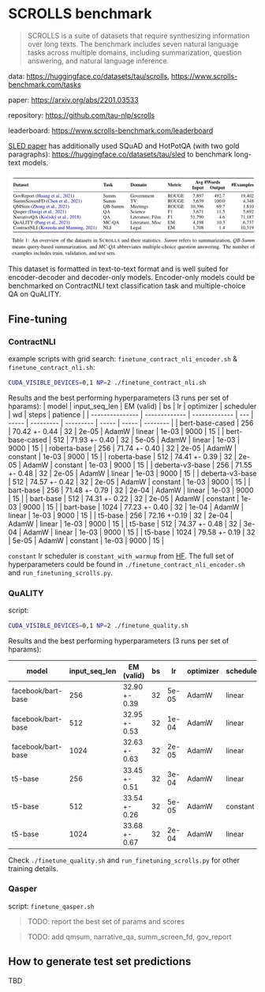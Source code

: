 # SCROLLS benchmark

> SCROLLS is a suite of datasets that require synthesizing information over long texts. The benchmark includes seven natural language tasks across multiple domains, including summarization, question answering, and natural language inference.

data: https://huggingface.co/datasets/tau/scrolls, https://www.scrolls-benchmark.com/tasks

paper: https://arxiv.org/abs/2201.03533

repository: https://github.com/tau-nlp/scrolls

leaderboard: https://www.scrolls-benchmark.com/leaderboard

[SLED paper](https://arxiv.org/abs/2208.00748) has additionally used SQuAD and HotPotQA (with two gold paragraphs): https://huggingface.co/datasets/tau/sled to benchmark long-text models.

![scrolls_datasets](./scrolls.png)

This dataset is formatted in text-to-text format and is well suited for encoder-decoder and decoder-only models. Encoder-only models could be benchmarked on ContractNLI text classification task and multiple-choice QA on QuALITY.

## Fine-tuning
### ContractNLI
example scripts with grid search: `finetune_contract_nli_encoder.sh` & `finetune_contract_nli.sh`:
```bash
CUDA_VISIBLE_DEVICES=0,1 NP=2 ./finetune_contract_nli.sh
```

Results and the best performing hyperparameters (3 runs per set of hparams):
| model           | input_seq_len | EM (valid)    | bs  | lr    | optimizer | scheduler | wd    | steps | patience |
| --------------- | ------------- | ------------- | --- | ----- | --------- | --------- | ----- | ----- | -------- |
| bert-base-cased | 256           | 70.42 +- 0.44 | 32  | 2e-05 | AdamW     | linear    | 1e-03 | 9000  | 15       |
| bert-base-cased | 512           | 71.93 +- 0.40 | 32  | 5e-05 | AdamW     | linear    | 1e-03 | 9000  | 15       |
| roberta-base    | 256           | 71.74 +- 0.40 | 32  | 2e-05 | AdamW     | constant  | 1e-03 | 9000  | 15       |
| roberta-base    | 512           | 74.41 +- 0.39 | 32  | 2e-05 | AdamW     | constant  | 1e-03 | 9000  | 15       |
| deberta-v3-base | 256           | 71.55 +- 0.48 | 32  | 2e-05 | AdamW     | linear    | 1e-03 | 9000  | 15       |
| deberta-v3-base | 512           | 74.57 +- 0.42 | 32  | 2e-05 | AdamW     | constant  | 1e-03 | 9000  | 15       |
| bart-base       | 256           | 71.48 +- 0.79 | 32  | 2e-04 | AdamW     | linear    | 1e-03 | 9000  | 15       |
| bart-base       | 512           | 74.31 +- 0.22 | 32  | 2e-05 | AdamW     | constant  | 1e-03 | 9000  | 15       |
| bart-base       | 1024          | 77.23 +- 0.40 | 32  | 1e-04 | AdamW     | linear    | 1e-03 | 9000  | 15       |
| t5-base         | 256           | 72.16 +-0.19  | 32  | 2e-04 | AdamW     | linear    | 1e-03 | 9000  | 15       |
| t5-base         | 512           | 74.37 +- 0.48 | 32  | 3e-04 | AdamW     | linear    | 1e-03 | 9000  | 15       |
| t5-base         | 1024          | 79.58 +- 0.19 | 32  | 5e-05 | AdamW     | constant  | 1e-03 | 9000  | 15       |

`constant` lr scheduler is `constant_with_warmup` from [HF](https://huggingface.co/docs/transformers/main_classes/optimizer_schedules#schedules). The full set of hyperparameters could be found in `./finetune_contract_nli_encoder.sh` and `run_finetuning_scrolls.py`.

### QuALITY
script:
```bash
CUDA_VISIBLE_DEVICES=0,1 NP=2 ./finetune_quality.sh
```

Results and the best performing hyperparameters (3 runs per set of hparams):

| model              | input_seq_len | EM (valid)    | bs  | lr    | optimizer | scheduler | wd    | steps | patience |
| ------------------ | ------------- | ------------- | --- | ----- | --------- | --------- | ----- | ----- | -------- |
| facebook/bart-base | 256           | 32.90 +- 0.39 | 32  | 5e-05 | AdamW     | linear    | 1e-03 | 6400  | 10       |
| facebook/bart-base | 512           | 32.95 +- 0.53 | 32  | 1e-04 | AdamW     | linear    | 1e-03 | 6400  | 10       |
| facebook/bart-base | 1024          | 32.63 +- 0.63 | 32  | 2e-05 | AdamW     | linear    | 1e-03 | 6400  | 10       |
| t5-base            | 256           | 33.45 +- 0.51 | 32  | 3e-04 | AdamW     | linear    | 1e-03 | 6400  | 10       |
| t5-base            | 512           | 33.54 +- 0.26 | 32  | 5e-05 | AdamW     | constant  | 1e-03 | 6400  | 10       |
| t5-base            | 1024          | 33.68 +- 0.67 | 32  | 2e-04 | AdamW     | linear    | 1e-03 | 6400  | 10       |

Check `./finetune_quality.sh` and `run_finetuning_scrolls.py` for other training details.


### Qasper
script: `finetune_qasper.sh`


> TODO: report the best set of params and scores

> TODO: add qmsum, narrative_qa, summ_screen_fd, gov_report

## How to generate test set predictions
TBD
